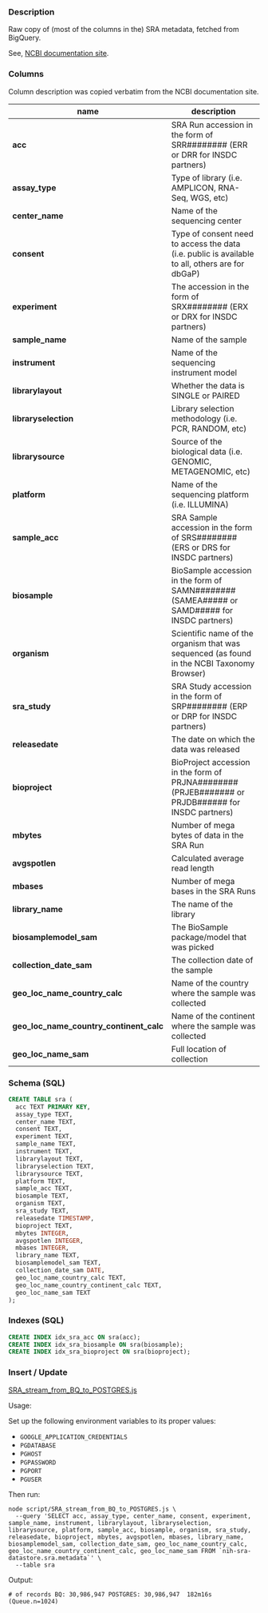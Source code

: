 ### Description

Raw copy of (most of the columns in the) SRA metadata, fetched from BigQuery.

See, [NCBI documentation site](https://www.ncbi.nlm.nih.gov/sra/docs/sra-cloud-based-metadata-table/).

### Columns

Column description was copied verbatim from the NCBI documentation site.

| name | description |
| --- | --- |
| **acc** | SRA Run accession in the form of SRR######## (ERR or DRR for INSDC partners) |
| **assay_type** | Type of library (i.e. AMPLICON, RNA-Seq, WGS, etc) |
| **center_name** | Name of the sequencing center |
| **consent** | Type of consent need to access the data (i.e. public is available to all, others are for dbGaP) |
| **experiment** | The accession in the form of SRX######## (ERX or DRX for INSDC partners) |
| **sample_name** | Name of the sample |
| **instrument** | Name of the sequencing instrument model |
| **librarylayout** | Whether the data is SINGLE or PAIRED |
| **libraryselection** | Library selection methodology (i.e. PCR, RANDOM, etc) |
| **librarysource** | Source of the biological data (i.e. GENOMIC, METAGENOMIC, etc) |
| **platform** | Name of the sequencing platform (i.e. ILLUMINA) |
| **sample_acc** | SRA Sample accession in the form of SRS######## (ERS or DRS for INSDC partners) |
| **biosample** | BioSample accession in the form of SAMN######## (SAMEA##### or SAMD##### for INSDC partners) |
| **organism** | Scientific name of the organism that was sequenced (as found in the NCBI Taxonomy Browser) |
| **sra_study** | SRA Study accession in the form of SRP######## (ERP or DRP for INSDC partners) |
| **releasedate** | The date on which the data was released |
| **bioproject** | BioProject accession in the form of PRJNA######## (PRJEB####### or PRJDB###### for INSDC partners) |
| **mbytes** | Number of mega bytes of data in the SRA Run |
| **avgspotlen** | Calculated average read length |
| **mbases** | Number of mega bases in the SRA Runs |
| **library_name** | The name of the library |
| **biosamplemodel_sam** | The BioSample package/model that was picked |
| **collection_date_sam** | The collection date of the sample |
| **geo_loc_name_country_calc** | Name of the country where the sample was collected |
| **geo_loc_name_country_continent_calc** | Name of the continent where the sample was collected |
| **geo_loc_name_sam** | Full location of collection |

### Schema (SQL)

```sql
CREATE TABLE sra (
  acc TEXT PRIMARY KEY,
  assay_type TEXT,
  center_name TEXT,
  consent TEXT,
  experiment TEXT,
  sample_name TEXT,
  instrument TEXT,
  librarylayout TEXT,
  libraryselection TEXT,
  librarysource TEXT,
  platform TEXT,
  sample_acc TEXT,
  biosample TEXT,
  organism TEXT,
  sra_study TEXT,
  releasedate TIMESTAMP,
  bioproject TEXT,
  mbytes INTEGER,
  avgspotlen INTEGER,
  mbases INTEGER,
  library_name TEXT,
  biosamplemodel_sam TEXT,
  collection_date_sam DATE,
  geo_loc_name_country_calc TEXT,
  geo_loc_name_country_continent_calc TEXT,
  geo_loc_name_sam TEXT
);
```

### Indexes (SQL)
```sql
CREATE INDEX idx_sra_acc ON sra(acc);
CREATE INDEX idx_sra_biosample ON sra(biosample);
CREATE INDEX idx_sra_bioproject ON sra(bioproject);
```

### Insert / Update

[SRA_stream_from_BQ_to_POSTGRES.js](../script/SRA_stream_from_BQ_to_POSTGRES.js)

Usage:

Set up the following environment variables to its proper values:

 * ```GOOGLE_APPLICATION_CREDENTIALS```
 * ```PGDATABASE```
 * ```PGHOST```
 * ```PGPASSWORD```
 * ```PGPORT```
 * ```PGUSER```

Then run:

```
node script/SRA_stream_from_BQ_to_POSTGRES.js \
  --query 'SELECT acc, assay_type, center_name, consent, experiment, sample_name, instrument, librarylayout, libraryselection, librarysource, platform, sample_acc, biosample, organism, sra_study, releasedate, bioproject, mbytes, avgspotlen, mbases, library_name, biosamplemodel_sam, collection_date_sam, geo_loc_name_country_calc, geo_loc_name_country_continent_calc, geo_loc_name_sam FROM `nih-sra-datastore.sra.metadata`' \
  --table sra
```

Output:
```
# of records BQ: 30,986,947 POSTGRES: 30,986,947  182m16s (Queue.n=1024)
```
